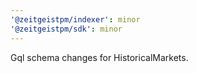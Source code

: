 ```yaml
---
'@zeitgeistpm/indexer': minor
'@zeitgeistpm/sdk': minor
---
```


Gql schema changes for HistoricalMarkets.
